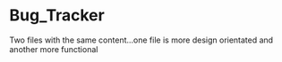 # Bug_Tracker
Two files with the same content...one file is more design orientated and another more functional
